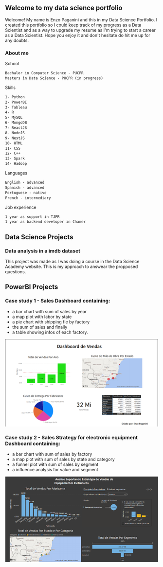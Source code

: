 ## Welcome to my data science portfolio

Welcome! My name is Enzo Paganini and this in my Data Science Portfolio. I created this portfolio so I could keep track of my progress as a Data Scientist and as a way to upgrade my resume as I'm trying to start a career as a Data Scientist. Hope you enjoy it and don't hesitate do hit me up for any doubts.



### About me

School

```markdown
Bachalor in Computer Science - PUCPR
Masters in Data Science - PUCPR (in progress)
```

Skills

```markdown
1- Python
2- PowerBI
3- Tableau
4- R
5- MySQL
6- MongoDB
7- ReactJS
8- NodeJS
9- NestJS
10- HTML
11- CSS
12- C++
13- Spark
14- Hadoop
```

Languages

```markdown
English - advanced
Spanish - advanced
Portuguese - native
French - intermediary
```

Job experience

```markdown
1 year as support in TJPR
1 year as backend developer in Chamer
```

## Data Science Projects

### Data analysis in a imdb dataset
This project was made as I was doing a course in the Data Science Academy website. This is my approach to answear the propposed questions.



## PowerBI Projects

### Case study 1 - Sales Dashboard containing:
- a bar chart with sum of sales by year
- a map plot with labor by state 
- a pie chart with shipping fie by factory 
- the sum of sales and finally 
- a table showing infos of each factory.

<img src="EstudoCaso1.png" alt="hi" class="inline"/>

### Case study 2 - Sales Strategy for electronic equipment Dashboard containing:
- a bar chart with sum of sales by factory
- a map plot with sum of sales by state and category 
- a funnel plot with sum of sales by segment 
- a influence analysis for value and segment

<img src="EstudoCaso2.png" alt="hi" class="inline"/> 
